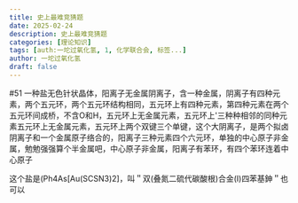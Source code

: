 ```yaml
---
title: 史上最难竞猜题
date: 2025-02-24
description: 史上最难竞猜题
categories: [理论知识]
tags: [auth:一坨过氧化氢, 1, 化学联合会, 标签...]
author: 一坨过氧化氢
draft: false
---
```


#51 
一种盐无色针状晶体，阳离子无金属阴离子，含一种金属，阴离子有四种元素，两个五元环，两个五元环结构相同，五元环上有四种元素，第四种元素在两个五元环间成桥，不含O和H，五元环上无金属元素，五元环上'三种种相邻的同种元素五元环上无金属元素，五元环上两个双键三个单键，这个大阴离子，是两个拟卤阴离子和一个金属原子络合的，阳离子三种元素四个六元环，单独的中心原子非金属，勉勉强强算个半金属吧，中心原子非金属，阳离子有苯环，有四个苯环连着中心原子

这个盐是(Ph4As[Au(SCSN3)2]，叫＂双(叠氮二硫代碳酸根)合金(I)四苯基鉮＂也可以

<!--
支持 Markdown 格式：
- 使用 # 表示标题
- 使用 ** ** 表示粗体
- 使用 * * 表示斜体
- 使用  表示代码块
- 使用 $ $ 表示公式
- 更多格式请参考：https://www.markdownguide.org/basic-syntax/

markdown每段间应该空一行，如：

✅正确示例：

## 标题

第一行

第二行

❌错误示例：

## 标题
第一行
第二行

-->
